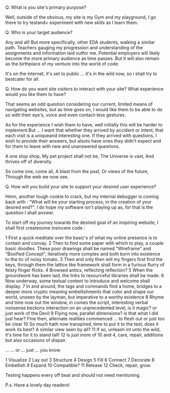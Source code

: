 
Q. What is you site's primary purpose?

Well, outside of the obvious, my site is my Gym and my playground, I go there to try testand<  experiment with new skills as I learn them.

Q. Who is your target audience?

Any and all! 
But more specifically, other EDA students, walking a similar path. 
Teachers gauging my progression and understanding of the assignments and information laid outfor me.
Potential employers will likely become the more primary audience as time passes.
But it will also remain as the birthplace of my venture into the world of code.

It's on the internet, it's set to public ... it's in the wild now, so i shall try to bestcater for all.

Q. How do you want site visitors to interact with your site? What experience would you like them      to have?

That seems an odd question considering our current, limited means of navigating websites, but as time goes on, I would like them to be able to do so with their eye's, voice and even contact-less gestures.
    
As for the experience I wish them to have, well initially this will be harder to implement.But ... I want that whether they arrived by accident or intent, that each visit is a uniqueand interesting one. If they arrived with questions, I wish to provide their answers, but alsoto have ones they didn't expect and for them to leave with new and unanswered questions.

A one stop shop,
My pet project shall not be,
The Universe is vast,
And thrives off of diversity.

So come one, come all,
A blast from the past,
Or views of the future,
Through the web we now see. 

Q. How will you build your site to support your desired user experience?

Hmm, another tough cookie to crack, but my internal debugger is coming back with :
"What will be your starting process, in the creation of your desired end?".
I do hope my software isn't playing up as, for that is the question I shall answer.

To start off my journey towards the desired goal of an inspiring website, I shall first createsome insincere code :

1  First a quick meditate over the basic's of what my online presence is to contain and               convay.
2  Then to find some paper with which to play, a couple basic doodles. These poor drawings            shall be named "Wireframe" and "Boxified Concept", iteratively more complex and both               born into existence to the tic of noisy tomato.
3  Then and only then will my fingers first find the keys, through them the lattice like              framework shall form in a furious flurry of feisty finger flicks.
4  Browsed antics, reflecting reflection?
5  When the groundwork has been laid, the links to resourceful libraries shall be made. 
6  Now underway, some textual content to introduce and welcome shall display. 
7  In and around, the tags and commands find a home, bridges to a deeper more cryptic meaning         embellishments that color and shape our world, unseen by the layman, but imperative to a           worthy existence 
8  Rhyme and time now out the window, in comes the script, interesting verbal nonsense                beckons interaction on an unprecedented level, is it magic? or just work of the Devil 
9  Flying now, parallel dimensions? is that what I did just hear? Fine then, alternate                realities commenced ... to flesh out or just too be clear 
10 So much hath now transpired, time to put it to the test, does it work its best? A similar          view seen by all? 
11 If so, unleash int unto the wild, it's time for it to stand tall!
12 Is just more of 10 and 4, care, repair, additions but also occasions of dispair.





... ... or ... just ... you know

1  Visualize
2  Lay out
3  Structure
4  Design
5  Fill
6  Connect
7  Decorate
8  Embellish
9  Expand
10 Compatible?
11 Release
12 Check, repair, grow.

Testing happens every off beat and should not need mentioning.

P.s. Have a lovely day readers!


